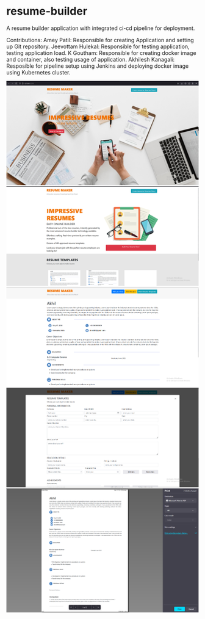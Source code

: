 # resume-builder
A resume builder application with integrated ci-cd pipeline for deployment.

Contributions:
Amey Patil: Responsible for creating Application and setting up Git repository.
Jeevottam Hulekal: Responsible for testing application, testing application load.
K Goutham: Responsible for creating docker image and container, also testing usage of application.
Akhilesh Kanagali: Resposible for pipeline setup using Jenkins and deploying docker image using Kubernetes cluster.

![alt text](image.png)
![alt text](image-1.png)
![alt text](image-2.png)
![alt text](image-3.png)
![alt text](image-4.png)
